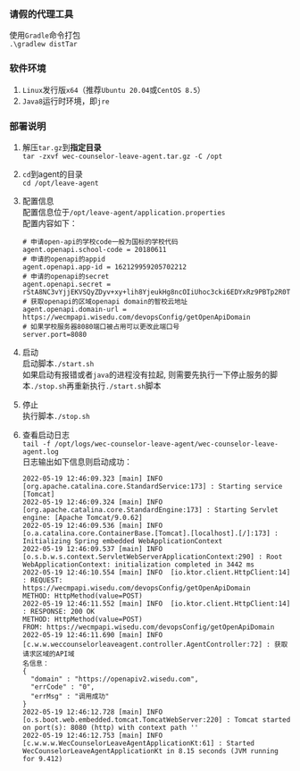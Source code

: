 ### 请假的代理工具  
使用`Gradle`命令打包  
`.\gradlew distTar`  

### 软件环境
1. `Linux`发行版`x64`（推荐`Ubuntu 20.04`或`CentOS 8.5`）  
2. `Java8`运行时环境，即`jre`  

### 部署说明  
1. 解压`tar.gz`到**指定目录**  
`tar -zxvf wec-counselor-leave-agent.tar.gz -C /opt`  
2. `cd`到agent的目录  
`cd /opt/leave-agent`  
3. 配置信息  
配置信息位于`/opt/leave-agent/application.properties`  
配置内容如下：  
    ```properties
    # 申请open-api的学校code一般为国标的学校代码
    agent.openapi.school-code = 20180611
    # 申请的openapi的appid
    agent.openapi.app-id = 162129959205702212
    # 申请的openapi的secret
    agent.openapi.secret = rStA8NC3vYjjEKVSQyZDyv+xy+lih8YjeukHg8ncOIiUhoc3cki6EDYxRz9PBTp2R0TCEXm7wajAMKE0LrVO1osYbrr7dKnT
    # 获取openapi的区域openapi domain的智校云地址
    agent.openapi.domain-url = https://wecmpapi.wisedu.com/devopsConfig/getOpenApiDomain
    # 如果学校服务器8080端口被占用可以更改此端口号
    server.port=8080
    ```

4. 启动  
启动脚本`./start.sh`  
如果启动有报错或者`java`的进程没有拉起, 则需要先执行一下停止服务的脚本`./stop.sh`再重新执行`./start.sh`脚本  

5. 停止  
执行脚本`./stop.sh`  

6. 查看启动日志  
`tail -f /opt/logs/wec-counselor-leave-agent/wec-counselor-leave-agent.log`  
日志输出如下信息则启动成功：  
   ```log
   2022-05-19 12:46:09.323 [main] INFO  [org.apache.catalina.core.StandardService:173] : Starting service [Tomcat]
   2022-05-19 12:46:09.324 [main] INFO  [org.apache.catalina.core.StandardEngine:173] : Starting Servlet engine: [Apache Tomcat/9.0.62]
   2022-05-19 12:46:09.536 [main] INFO  [o.a.catalina.core.ContainerBase.[Tomcat].[localhost].[/]:173] : Initializing Spring embedded WebApplicationContext
   2022-05-19 12:46:09.537 [main] INFO  [o.s.b.w.s.context.ServletWebServerApplicationContext:290] : Root WebApplicationContext: initialization completed in 3442 ms
   2022-05-19 12:46:10.554 [main] INFO  [io.ktor.client.HttpClient:14] : REQUEST: https://wecmpapi.wisedu.com/devopsConfig/getOpenApiDomain
   METHOD: HttpMethod(value=POST)
   2022-05-19 12:46:11.552 [main] INFO  [io.ktor.client.HttpClient:14] : RESPONSE: 200 OK
   METHOD: HttpMethod(value=POST)
   FROM: https://wecmpapi.wisedu.com/devopsConfig/getOpenApiDomain
   2022-05-19 12:46:11.690 [main] INFO  [c.w.w.weccounselorleaveagent.controller.AgentController:72] : 获取请求区域的API域
   名信息：
   {
     "domain" : "https://openapiv2.wisedu.com",
     "errCode" : "0",
     "errMsg" : "调用成功"
   }
   2022-05-19 12:46:12.728 [main] INFO  [o.s.boot.web.embedded.tomcat.TomcatWebServer:220] : Tomcat started on port(s): 8080 (http) with context path ''
   2022-05-19 12:46:12.753 [main] INFO  [c.w.w.w.WecCounselorLeaveAgentApplicationKt:61] : Started WecCounselorLeaveAgentApplicationKt in 8.15 seconds (JVM running for 9.412)
   ```


